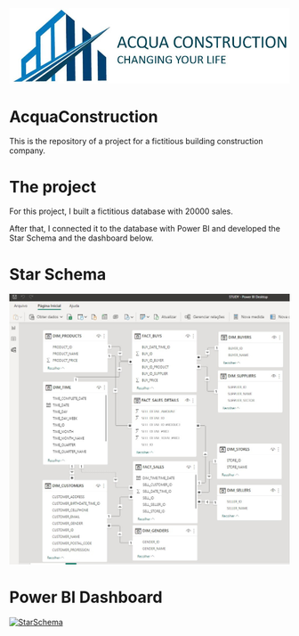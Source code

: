 <img src="https://raw.githubusercontent.com/fernandoaraujo23/AcquaConstruction/main/ACQUA%20LOGO.JPG" alt="Logo">

# AcquaConstruction
This is the repository of a project for a fictitious building construction company.


# The project
For this project, I built a fictitious database with 20000 sales.

After that, I connected it to the database with Power BI and developed the Star Schema and the dashboard below.

# Star Schema
<img src="https://raw.githubusercontent.com/fernandoaraujo23/AcquaConstruction/main/StarSchema.jpeg" alt="StarSchema">

# Power BI Dashboard
<a href="https://app.powerbi.com/view?r=eyJrIjoiZjcxNDIyMDEtYTg5YS00N2RmLWFkYWUtZWJiMmYxMjM1ZWM0IiwidCI6ImQyNTVhNTQxLWIzODItNDE1My1hZTAwLTczMGEwNWJmZjMzYiJ9&pageName=ReportSection"><img src="https://uploads-ssl.webflow.com/5f192a9721df27acee03cf6b/5f76dd04d6cab71b8f867f72_Power%20BI_256x256.png" alt="StarSchema"></a>

